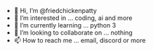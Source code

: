 - 👋 Hi, I’m @friedchickenpatty
- 👀 I’m interested in ... coding, ai and more
- 🌱 I’m currently learning ... python 3 
- 💞️ I’m looking to collaborate on ... nothing 
- 📫 How to reach me ... email, discord or more

<!---
samarthdonapati/samarthdonapati is a ✨ special ✨ repository because its `README.md` (this file) appears on your GitHub profile.
You can click the Preview link to take a look at your changes.
--->

